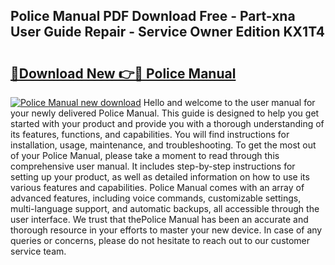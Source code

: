 ## Police Manual PDF Download Free - Part-xna User Guide Repair - Service Owner Edition KX1T4

# <h2><a href="http://cf16838.oget.top/?id=Police+Manual">🔗Download New 👉🔴 Police Manual</a></h2>

[![Police Manual new download](https://i.imgur.com/5g1atiW.png)](http://cf16838.oget.top/?id=Police+Manual)
Hello and welcome to the user manual for your newly delivered Police Manual. This guide is designed to help you get started with your product and provide you with a thorough understanding of its features, functions, and capabilities. You will find instructions for installation, usage, maintenance, and troubleshooting. To get the most out of your Police Manual, please take a moment to read through this comprehensive user manual. It includes step-by-step instructions for setting up your product, as well as detailed information on how to use its various features and capabilities. Police Manual comes with an array of advanced features, including voice commands, customizable settings, multi-language support, and automatic backups, all accessible through the user interface. We trust that thePolice Manual has been an accurate and thorough resource in your efforts to master your new device. In case of any queries or concerns, please do not hesitate to reach out to our customer service team.
